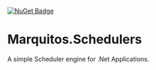 [![NuGet Badge](https://buildstats.info/nuget/Marquitos.Schedulers)](https://www.nuget.org/packages/Marquitos.Schedulers/)

# Marquitos.Schedulers

A simple Scheduler engine for .Net Applications.
